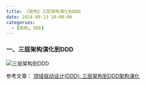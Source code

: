 ```yaml
---
title: 《架构》三层架构演化到DDD
date: 2024-09-13 10:00:00
categories:
  - [架构, DDD]
---
```


### 一、三层架构演化到DDD

![三层架构到DDD](2024-08-29-架构-架构演进/三层架构到DDD.png)

<!--more-->



参考文章：
[领域驱动设计(DDD): 三层架构到DDD架构演化](https://juejin.cn/post/7270393208776785960)      